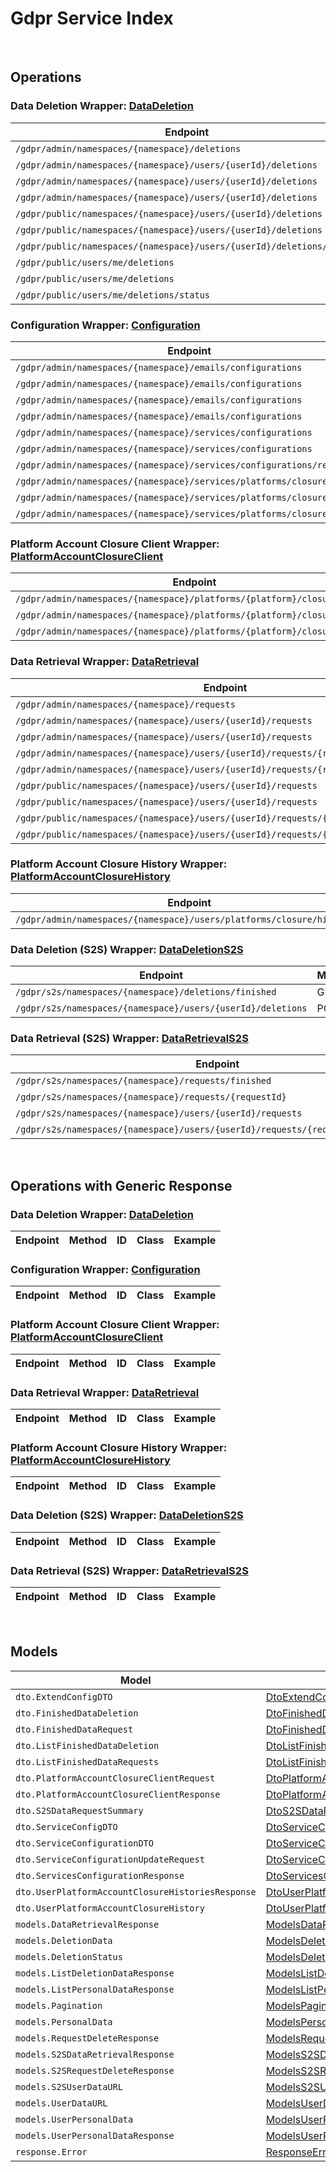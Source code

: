 # Gdpr Service Index

&nbsp;  

## Operations

### Data Deletion Wrapper:  [DataDeletion](../../AccelByte.Sdk/Api/Gdpr/Wrapper/DataDeletion.cs)
| Endpoint | Method | ID | Class | Example |
|---|---|---|---|---|
| `/gdpr/admin/namespaces/{namespace}/deletions` | GET | AdminGetListDeletionDataRequest | [AdminGetListDeletionDataRequest](../../AccelByte.Sdk/Api/Gdpr/Operation/DataDeletion/AdminGetListDeletionDataRequest.cs) | [AdminGetListDeletionDataRequest](../../samples/AccelByte.Sdk.Sample.Cli/ApiCommand/Gdpr/DataDeletion/AdminGetListDeletionDataRequest.cs) |
| `/gdpr/admin/namespaces/{namespace}/users/{userId}/deletions` | GET | AdminGetUserAccountDeletionRequest | [AdminGetUserAccountDeletionRequest](../../AccelByte.Sdk/Api/Gdpr/Operation/DataDeletion/AdminGetUserAccountDeletionRequest.cs) | [AdminGetUserAccountDeletionRequest](../../samples/AccelByte.Sdk.Sample.Cli/ApiCommand/Gdpr/DataDeletion/AdminGetUserAccountDeletionRequest.cs) |
| `/gdpr/admin/namespaces/{namespace}/users/{userId}/deletions` | POST | AdminSubmitUserAccountDeletionRequest | [AdminSubmitUserAccountDeletionRequest](../../AccelByte.Sdk/Api/Gdpr/Operation/DataDeletion/AdminSubmitUserAccountDeletionRequest.cs) | [AdminSubmitUserAccountDeletionRequest](../../samples/AccelByte.Sdk.Sample.Cli/ApiCommand/Gdpr/DataDeletion/AdminSubmitUserAccountDeletionRequest.cs) |
| `/gdpr/admin/namespaces/{namespace}/users/{userId}/deletions` | DELETE | AdminCancelUserAccountDeletionRequest | [AdminCancelUserAccountDeletionRequest](../../AccelByte.Sdk/Api/Gdpr/Operation/DataDeletion/AdminCancelUserAccountDeletionRequest.cs) | [AdminCancelUserAccountDeletionRequest](../../samples/AccelByte.Sdk.Sample.Cli/ApiCommand/Gdpr/DataDeletion/AdminCancelUserAccountDeletionRequest.cs) |
| `/gdpr/public/namespaces/{namespace}/users/{userId}/deletions` | POST | PublicSubmitUserAccountDeletionRequest | [PublicSubmitUserAccountDeletionRequest](../../AccelByte.Sdk/Api/Gdpr/Operation/DataDeletion/PublicSubmitUserAccountDeletionRequest.cs) | [PublicSubmitUserAccountDeletionRequest](../../samples/AccelByte.Sdk.Sample.Cli/ApiCommand/Gdpr/DataDeletion/PublicSubmitUserAccountDeletionRequest.cs) |
| `/gdpr/public/namespaces/{namespace}/users/{userId}/deletions` | DELETE | PublicCancelUserAccountDeletionRequest | [PublicCancelUserAccountDeletionRequest](../../AccelByte.Sdk/Api/Gdpr/Operation/DataDeletion/PublicCancelUserAccountDeletionRequest.cs) | [PublicCancelUserAccountDeletionRequest](../../samples/AccelByte.Sdk.Sample.Cli/ApiCommand/Gdpr/DataDeletion/PublicCancelUserAccountDeletionRequest.cs) |
| `/gdpr/public/namespaces/{namespace}/users/{userId}/deletions/status` | GET | PublicGetUserAccountDeletionStatus | [PublicGetUserAccountDeletionStatus](../../AccelByte.Sdk/Api/Gdpr/Operation/DataDeletion/PublicGetUserAccountDeletionStatus.cs) | [PublicGetUserAccountDeletionStatus](../../samples/AccelByte.Sdk.Sample.Cli/ApiCommand/Gdpr/DataDeletion/PublicGetUserAccountDeletionStatus.cs) |
| `/gdpr/public/users/me/deletions` | POST | PublicSubmitMyAccountDeletionRequest | [PublicSubmitMyAccountDeletionRequest](../../AccelByte.Sdk/Api/Gdpr/Operation/DataDeletion/PublicSubmitMyAccountDeletionRequest.cs) | [PublicSubmitMyAccountDeletionRequest](../../samples/AccelByte.Sdk.Sample.Cli/ApiCommand/Gdpr/DataDeletion/PublicSubmitMyAccountDeletionRequest.cs) |
| `/gdpr/public/users/me/deletions` | DELETE | PublicCancelMyAccountDeletionRequest | [PublicCancelMyAccountDeletionRequest](../../AccelByte.Sdk/Api/Gdpr/Operation/DataDeletion/PublicCancelMyAccountDeletionRequest.cs) | [PublicCancelMyAccountDeletionRequest](../../samples/AccelByte.Sdk.Sample.Cli/ApiCommand/Gdpr/DataDeletion/PublicCancelMyAccountDeletionRequest.cs) |
| `/gdpr/public/users/me/deletions/status` | GET | PublicGetMyAccountDeletionStatus | [PublicGetMyAccountDeletionStatus](../../AccelByte.Sdk/Api/Gdpr/Operation/DataDeletion/PublicGetMyAccountDeletionStatus.cs) | [PublicGetMyAccountDeletionStatus](../../samples/AccelByte.Sdk.Sample.Cli/ApiCommand/Gdpr/DataDeletion/PublicGetMyAccountDeletionStatus.cs) |

### Configuration Wrapper:  [Configuration](../../AccelByte.Sdk/Api/Gdpr/Wrapper/Configuration.cs)
| Endpoint | Method | ID | Class | Example |
|---|---|---|---|---|
| `/gdpr/admin/namespaces/{namespace}/emails/configurations` | GET | GetAdminEmailConfiguration | [GetAdminEmailConfiguration](../../AccelByte.Sdk/Api/Gdpr/Operation/Configuration/GetAdminEmailConfiguration.cs) | [GetAdminEmailConfiguration](../../samples/AccelByte.Sdk.Sample.Cli/ApiCommand/Gdpr/Configuration/GetAdminEmailConfiguration.cs) |
| `/gdpr/admin/namespaces/{namespace}/emails/configurations` | PUT | UpdateAdminEmailConfiguration | [UpdateAdminEmailConfiguration](../../AccelByte.Sdk/Api/Gdpr/Operation/Configuration/UpdateAdminEmailConfiguration.cs) | [UpdateAdminEmailConfiguration](../../samples/AccelByte.Sdk.Sample.Cli/ApiCommand/Gdpr/Configuration/UpdateAdminEmailConfiguration.cs) |
| `/gdpr/admin/namespaces/{namespace}/emails/configurations` | POST | SaveAdminEmailConfiguration | [SaveAdminEmailConfiguration](../../AccelByte.Sdk/Api/Gdpr/Operation/Configuration/SaveAdminEmailConfiguration.cs) | [SaveAdminEmailConfiguration](../../samples/AccelByte.Sdk.Sample.Cli/ApiCommand/Gdpr/Configuration/SaveAdminEmailConfiguration.cs) |
| `/gdpr/admin/namespaces/{namespace}/emails/configurations` | DELETE | DeleteAdminEmailConfiguration | [DeleteAdminEmailConfiguration](../../AccelByte.Sdk/Api/Gdpr/Operation/Configuration/DeleteAdminEmailConfiguration.cs) | [DeleteAdminEmailConfiguration](../../samples/AccelByte.Sdk.Sample.Cli/ApiCommand/Gdpr/Configuration/DeleteAdminEmailConfiguration.cs) |
| `/gdpr/admin/namespaces/{namespace}/services/configurations` | GET | AdminGetServicesConfiguration | [AdminGetServicesConfiguration](../../AccelByte.Sdk/Api/Gdpr/Operation/Configuration/AdminGetServicesConfiguration.cs) | [AdminGetServicesConfiguration](../../samples/AccelByte.Sdk.Sample.Cli/ApiCommand/Gdpr/Configuration/AdminGetServicesConfiguration.cs) |
| `/gdpr/admin/namespaces/{namespace}/services/configurations` | PUT | AdminUpdateServicesConfiguration | [AdminUpdateServicesConfiguration](../../AccelByte.Sdk/Api/Gdpr/Operation/Configuration/AdminUpdateServicesConfiguration.cs) | [AdminUpdateServicesConfiguration](../../samples/AccelByte.Sdk.Sample.Cli/ApiCommand/Gdpr/Configuration/AdminUpdateServicesConfiguration.cs) |
| `/gdpr/admin/namespaces/{namespace}/services/configurations/reset` | DELETE | AdminResetServicesConfiguration | [AdminResetServicesConfiguration](../../AccelByte.Sdk/Api/Gdpr/Operation/Configuration/AdminResetServicesConfiguration.cs) | [AdminResetServicesConfiguration](../../samples/AccelByte.Sdk.Sample.Cli/ApiCommand/Gdpr/Configuration/AdminResetServicesConfiguration.cs) |
| `/gdpr/admin/namespaces/{namespace}/services/platforms/closure/config` | GET | AdminGetPlatformAccountClosureServicesConfiguration | [AdminGetPlatformAccountClosureServicesConfiguration](../../AccelByte.Sdk/Api/Gdpr/Operation/Configuration/AdminGetPlatformAccountClosureServicesConfiguration.cs) | [AdminGetPlatformAccountClosureServicesConfiguration](../../samples/AccelByte.Sdk.Sample.Cli/ApiCommand/Gdpr/Configuration/AdminGetPlatformAccountClosureServicesConfiguration.cs) |
| `/gdpr/admin/namespaces/{namespace}/services/platforms/closure/config` | PUT | AdminUpdatePlatformAccountClosureServicesConfiguration | [AdminUpdatePlatformAccountClosureServicesConfiguration](../../AccelByte.Sdk/Api/Gdpr/Operation/Configuration/AdminUpdatePlatformAccountClosureServicesConfiguration.cs) | [AdminUpdatePlatformAccountClosureServicesConfiguration](../../samples/AccelByte.Sdk.Sample.Cli/ApiCommand/Gdpr/Configuration/AdminUpdatePlatformAccountClosureServicesConfiguration.cs) |
| `/gdpr/admin/namespaces/{namespace}/services/platforms/closure/config` | DELETE | AdminResetPlatformAccountClosureServicesConfiguration | [AdminResetPlatformAccountClosureServicesConfiguration](../../AccelByte.Sdk/Api/Gdpr/Operation/Configuration/AdminResetPlatformAccountClosureServicesConfiguration.cs) | [AdminResetPlatformAccountClosureServicesConfiguration](../../samples/AccelByte.Sdk.Sample.Cli/ApiCommand/Gdpr/Configuration/AdminResetPlatformAccountClosureServicesConfiguration.cs) |

### Platform Account Closure Client Wrapper:  [PlatformAccountClosureClient](../../AccelByte.Sdk/Api/Gdpr/Wrapper/PlatformAccountClosureClient.cs)
| Endpoint | Method | ID | Class | Example |
|---|---|---|---|---|
| `/gdpr/admin/namespaces/{namespace}/platforms/{platform}/closure/client` | GET | AdminGetPlatformAccountClosureClient | [AdminGetPlatformAccountClosureClient](../../AccelByte.Sdk/Api/Gdpr/Operation/PlatformAccountClosureClient/AdminGetPlatformAccountClosureClient.cs) | [AdminGetPlatformAccountClosureClient](../../samples/AccelByte.Sdk.Sample.Cli/ApiCommand/Gdpr/PlatformAccountClosureClient/AdminGetPlatformAccountClosureClient.cs) |
| `/gdpr/admin/namespaces/{namespace}/platforms/{platform}/closure/client` | POST | AdminUpdatePlatformAccountClosureClient | [AdminUpdatePlatformAccountClosureClient](../../AccelByte.Sdk/Api/Gdpr/Operation/PlatformAccountClosureClient/AdminUpdatePlatformAccountClosureClient.cs) | [AdminUpdatePlatformAccountClosureClient](../../samples/AccelByte.Sdk.Sample.Cli/ApiCommand/Gdpr/PlatformAccountClosureClient/AdminUpdatePlatformAccountClosureClient.cs) |
| `/gdpr/admin/namespaces/{namespace}/platforms/{platform}/closure/client` | DELETE | AdminDeletePlatformAccountClosureClient | [AdminDeletePlatformAccountClosureClient](../../AccelByte.Sdk/Api/Gdpr/Operation/PlatformAccountClosureClient/AdminDeletePlatformAccountClosureClient.cs) | [AdminDeletePlatformAccountClosureClient](../../samples/AccelByte.Sdk.Sample.Cli/ApiCommand/Gdpr/PlatformAccountClosureClient/AdminDeletePlatformAccountClosureClient.cs) |

### Data Retrieval Wrapper:  [DataRetrieval](../../AccelByte.Sdk/Api/Gdpr/Wrapper/DataRetrieval.cs)
| Endpoint | Method | ID | Class | Example |
|---|---|---|---|---|
| `/gdpr/admin/namespaces/{namespace}/requests` | GET | AdminGetListPersonalDataRequest | [AdminGetListPersonalDataRequest](../../AccelByte.Sdk/Api/Gdpr/Operation/DataRetrieval/AdminGetListPersonalDataRequest.cs) | [AdminGetListPersonalDataRequest](../../samples/AccelByte.Sdk.Sample.Cli/ApiCommand/Gdpr/DataRetrieval/AdminGetListPersonalDataRequest.cs) |
| `/gdpr/admin/namespaces/{namespace}/users/{userId}/requests` | GET | AdminGetUserPersonalDataRequests | [AdminGetUserPersonalDataRequests](../../AccelByte.Sdk/Api/Gdpr/Operation/DataRetrieval/AdminGetUserPersonalDataRequests.cs) | [AdminGetUserPersonalDataRequests](../../samples/AccelByte.Sdk.Sample.Cli/ApiCommand/Gdpr/DataRetrieval/AdminGetUserPersonalDataRequests.cs) |
| `/gdpr/admin/namespaces/{namespace}/users/{userId}/requests` | POST | AdminRequestDataRetrieval | [AdminRequestDataRetrieval](../../AccelByte.Sdk/Api/Gdpr/Operation/DataRetrieval/AdminRequestDataRetrieval.cs) | [AdminRequestDataRetrieval](../../samples/AccelByte.Sdk.Sample.Cli/ApiCommand/Gdpr/DataRetrieval/AdminRequestDataRetrieval.cs) |
| `/gdpr/admin/namespaces/{namespace}/users/{userId}/requests/{requestDate}` | DELETE | AdminCancelUserPersonalDataRequest | [AdminCancelUserPersonalDataRequest](../../AccelByte.Sdk/Api/Gdpr/Operation/DataRetrieval/AdminCancelUserPersonalDataRequest.cs) | [AdminCancelUserPersonalDataRequest](../../samples/AccelByte.Sdk.Sample.Cli/ApiCommand/Gdpr/DataRetrieval/AdminCancelUserPersonalDataRequest.cs) |
| `/gdpr/admin/namespaces/{namespace}/users/{userId}/requests/{requestDate}/generate` | POST | AdminGeneratePersonalDataURL | [AdminGeneratePersonalDataURL](../../AccelByte.Sdk/Api/Gdpr/Operation/DataRetrieval/AdminGeneratePersonalDataURL.cs) | [AdminGeneratePersonalDataURL](../../samples/AccelByte.Sdk.Sample.Cli/ApiCommand/Gdpr/DataRetrieval/AdminGeneratePersonalDataURL.cs) |
| `/gdpr/public/namespaces/{namespace}/users/{userId}/requests` | GET | PublicGetUserPersonalDataRequests | [PublicGetUserPersonalDataRequests](../../AccelByte.Sdk/Api/Gdpr/Operation/DataRetrieval/PublicGetUserPersonalDataRequests.cs) | [PublicGetUserPersonalDataRequests](../../samples/AccelByte.Sdk.Sample.Cli/ApiCommand/Gdpr/DataRetrieval/PublicGetUserPersonalDataRequests.cs) |
| `/gdpr/public/namespaces/{namespace}/users/{userId}/requests` | POST | PublicRequestDataRetrieval | [PublicRequestDataRetrieval](../../AccelByte.Sdk/Api/Gdpr/Operation/DataRetrieval/PublicRequestDataRetrieval.cs) | [PublicRequestDataRetrieval](../../samples/AccelByte.Sdk.Sample.Cli/ApiCommand/Gdpr/DataRetrieval/PublicRequestDataRetrieval.cs) |
| `/gdpr/public/namespaces/{namespace}/users/{userId}/requests/{requestDate}` | DELETE | PublicCancelUserPersonalDataRequest | [PublicCancelUserPersonalDataRequest](../../AccelByte.Sdk/Api/Gdpr/Operation/DataRetrieval/PublicCancelUserPersonalDataRequest.cs) | [PublicCancelUserPersonalDataRequest](../../samples/AccelByte.Sdk.Sample.Cli/ApiCommand/Gdpr/DataRetrieval/PublicCancelUserPersonalDataRequest.cs) |
| `/gdpr/public/namespaces/{namespace}/users/{userId}/requests/{requestDate}/generate` | POST | PublicGeneratePersonalDataURL | [PublicGeneratePersonalDataURL](../../AccelByte.Sdk/Api/Gdpr/Operation/DataRetrieval/PublicGeneratePersonalDataURL.cs) | [PublicGeneratePersonalDataURL](../../samples/AccelByte.Sdk.Sample.Cli/ApiCommand/Gdpr/DataRetrieval/PublicGeneratePersonalDataURL.cs) |

### Platform Account Closure History Wrapper:  [PlatformAccountClosureHistory](../../AccelByte.Sdk/Api/Gdpr/Wrapper/PlatformAccountClosureHistory.cs)
| Endpoint | Method | ID | Class | Example |
|---|---|---|---|---|
| `/gdpr/admin/namespaces/{namespace}/users/platforms/closure/histories` | GET | AdminGetUserPlatformAccountClosureHistories | [AdminGetUserPlatformAccountClosureHistories](../../AccelByte.Sdk/Api/Gdpr/Operation/PlatformAccountClosureHistory/AdminGetUserPlatformAccountClosureHistories.cs) | [AdminGetUserPlatformAccountClosureHistories](../../samples/AccelByte.Sdk.Sample.Cli/ApiCommand/Gdpr/PlatformAccountClosureHistory/AdminGetUserPlatformAccountClosureHistories.cs) |

### Data Deletion (S2S) Wrapper:  [DataDeletionS2S](../../AccelByte.Sdk/Api/Gdpr/Wrapper/DataDeletionS2S.cs)
| Endpoint | Method | ID | Class | Example |
|---|---|---|---|---|
| `/gdpr/s2s/namespaces/{namespace}/deletions/finished` | GET | S2SGetListFinishedAccountDeletionRequest | [S2SGetListFinishedAccountDeletionRequest](../../AccelByte.Sdk/Api/Gdpr/Operation/DataDeletionS2S/S2SGetListFinishedAccountDeletionRequest.cs) | [S2SGetListFinishedAccountDeletionRequest](../../samples/AccelByte.Sdk.Sample.Cli/ApiCommand/Gdpr/DataDeletionS2S/S2SGetListFinishedAccountDeletionRequest.cs) |
| `/gdpr/s2s/namespaces/{namespace}/users/{userId}/deletions` | POST | S2SSubmitUserAccountDeletionRequest | [S2SSubmitUserAccountDeletionRequest](../../AccelByte.Sdk/Api/Gdpr/Operation/DataDeletionS2S/S2SSubmitUserAccountDeletionRequest.cs) | [S2SSubmitUserAccountDeletionRequest](../../samples/AccelByte.Sdk.Sample.Cli/ApiCommand/Gdpr/DataDeletionS2S/S2SSubmitUserAccountDeletionRequest.cs) |

### Data Retrieval (S2S) Wrapper:  [DataRetrievalS2S](../../AccelByte.Sdk/Api/Gdpr/Wrapper/DataRetrievalS2S.cs)
| Endpoint | Method | ID | Class | Example |
|---|---|---|---|---|
| `/gdpr/s2s/namespaces/{namespace}/requests/finished` | GET | S2SGetListFinishedPersonalDataRequest | [S2SGetListFinishedPersonalDataRequest](../../AccelByte.Sdk/Api/Gdpr/Operation/DataRetrievalS2S/S2SGetListFinishedPersonalDataRequest.cs) | [S2SGetListFinishedPersonalDataRequest](../../samples/AccelByte.Sdk.Sample.Cli/ApiCommand/Gdpr/DataRetrievalS2S/S2SGetListFinishedPersonalDataRequest.cs) |
| `/gdpr/s2s/namespaces/{namespace}/requests/{requestId}` | GET | S2SGetDataRequestByRequestID | [S2SGetDataRequestByRequestID](../../AccelByte.Sdk/Api/Gdpr/Operation/DataRetrievalS2S/S2SGetDataRequestByRequestID.cs) | [S2SGetDataRequestByRequestID](../../samples/AccelByte.Sdk.Sample.Cli/ApiCommand/Gdpr/DataRetrievalS2S/S2SGetDataRequestByRequestID.cs) |
| `/gdpr/s2s/namespaces/{namespace}/users/{userId}/requests` | POST | S2SRequestDataRetrieval | [S2SRequestDataRetrieval](../../AccelByte.Sdk/Api/Gdpr/Operation/DataRetrievalS2S/S2SRequestDataRetrieval.cs) | [S2SRequestDataRetrieval](../../samples/AccelByte.Sdk.Sample.Cli/ApiCommand/Gdpr/DataRetrievalS2S/S2SRequestDataRetrieval.cs) |
| `/gdpr/s2s/namespaces/{namespace}/users/{userId}/requests/{requestDate}/generate` | POST | S2SGeneratePersonalDataURL | [S2SGeneratePersonalDataURL](../../AccelByte.Sdk/Api/Gdpr/Operation/DataRetrievalS2S/S2SGeneratePersonalDataURL.cs) | [S2SGeneratePersonalDataURL](../../samples/AccelByte.Sdk.Sample.Cli/ApiCommand/Gdpr/DataRetrievalS2S/S2SGeneratePersonalDataURL.cs) |


&nbsp;  

## Operations with Generic Response

### Data Deletion Wrapper:  [DataDeletion](../../AccelByte.Sdk/Api/Gdpr/Wrapper/DataDeletion.cs)
| Endpoint | Method | ID | Class | Example |
|---|---|---|---|---|

### Configuration Wrapper:  [Configuration](../../AccelByte.Sdk/Api/Gdpr/Wrapper/Configuration.cs)
| Endpoint | Method | ID | Class | Example |
|---|---|---|---|---|

### Platform Account Closure Client Wrapper:  [PlatformAccountClosureClient](../../AccelByte.Sdk/Api/Gdpr/Wrapper/PlatformAccountClosureClient.cs)
| Endpoint | Method | ID | Class | Example |
|---|---|---|---|---|

### Data Retrieval Wrapper:  [DataRetrieval](../../AccelByte.Sdk/Api/Gdpr/Wrapper/DataRetrieval.cs)
| Endpoint | Method | ID | Class | Example |
|---|---|---|---|---|

### Platform Account Closure History Wrapper:  [PlatformAccountClosureHistory](../../AccelByte.Sdk/Api/Gdpr/Wrapper/PlatformAccountClosureHistory.cs)
| Endpoint | Method | ID | Class | Example |
|---|---|---|---|---|

### Data Deletion (S2S) Wrapper:  [DataDeletionS2S](../../AccelByte.Sdk/Api/Gdpr/Wrapper/DataDeletionS2S.cs)
| Endpoint | Method | ID | Class | Example |
|---|---|---|---|---|

### Data Retrieval (S2S) Wrapper:  [DataRetrievalS2S](../../AccelByte.Sdk/Api/Gdpr/Wrapper/DataRetrievalS2S.cs)
| Endpoint | Method | ID | Class | Example |
|---|---|---|---|---|


&nbsp;  

## Models

| Model | Class |
|---|---|
| `dto.ExtendConfigDTO` | [DtoExtendConfigDTO](../../AccelByte.Sdk/Api/Gdpr/Model/DtoExtendConfigDTO.cs) |
| `dto.FinishedDataDeletion` | [DtoFinishedDataDeletion](../../AccelByte.Sdk/Api/Gdpr/Model/DtoFinishedDataDeletion.cs) |
| `dto.FinishedDataRequest` | [DtoFinishedDataRequest](../../AccelByte.Sdk/Api/Gdpr/Model/DtoFinishedDataRequest.cs) |
| `dto.ListFinishedDataDeletion` | [DtoListFinishedDataDeletion](../../AccelByte.Sdk/Api/Gdpr/Model/DtoListFinishedDataDeletion.cs) |
| `dto.ListFinishedDataRequests` | [DtoListFinishedDataRequests](../../AccelByte.Sdk/Api/Gdpr/Model/DtoListFinishedDataRequests.cs) |
| `dto.PlatformAccountClosureClientRequest` | [DtoPlatformAccountClosureClientRequest](../../AccelByte.Sdk/Api/Gdpr/Model/DtoPlatformAccountClosureClientRequest.cs) |
| `dto.PlatformAccountClosureClientResponse` | [DtoPlatformAccountClosureClientResponse](../../AccelByte.Sdk/Api/Gdpr/Model/DtoPlatformAccountClosureClientResponse.cs) |
| `dto.S2SDataRequestSummary` | [DtoS2SDataRequestSummary](../../AccelByte.Sdk/Api/Gdpr/Model/DtoS2SDataRequestSummary.cs) |
| `dto.ServiceConfigDTO` | [DtoServiceConfigDTO](../../AccelByte.Sdk/Api/Gdpr/Model/DtoServiceConfigDTO.cs) |
| `dto.ServiceConfigurationDTO` | [DtoServiceConfigurationDTO](../../AccelByte.Sdk/Api/Gdpr/Model/DtoServiceConfigurationDTO.cs) |
| `dto.ServiceConfigurationUpdateRequest` | [DtoServiceConfigurationUpdateRequest](../../AccelByte.Sdk/Api/Gdpr/Model/DtoServiceConfigurationUpdateRequest.cs) |
| `dto.ServicesConfigurationResponse` | [DtoServicesConfigurationResponse](../../AccelByte.Sdk/Api/Gdpr/Model/DtoServicesConfigurationResponse.cs) |
| `dto.UserPlatformAccountClosureHistoriesResponse` | [DtoUserPlatformAccountClosureHistoriesResponse](../../AccelByte.Sdk/Api/Gdpr/Model/DtoUserPlatformAccountClosureHistoriesResponse.cs) |
| `dto.UserPlatformAccountClosureHistory` | [DtoUserPlatformAccountClosureHistory](../../AccelByte.Sdk/Api/Gdpr/Model/DtoUserPlatformAccountClosureHistory.cs) |
| `models.DataRetrievalResponse` | [ModelsDataRetrievalResponse](../../AccelByte.Sdk/Api/Gdpr/Model/ModelsDataRetrievalResponse.cs) |
| `models.DeletionData` | [ModelsDeletionData](../../AccelByte.Sdk/Api/Gdpr/Model/ModelsDeletionData.cs) |
| `models.DeletionStatus` | [ModelsDeletionStatus](../../AccelByte.Sdk/Api/Gdpr/Model/ModelsDeletionStatus.cs) |
| `models.ListDeletionDataResponse` | [ModelsListDeletionDataResponse](../../AccelByte.Sdk/Api/Gdpr/Model/ModelsListDeletionDataResponse.cs) |
| `models.ListPersonalDataResponse` | [ModelsListPersonalDataResponse](../../AccelByte.Sdk/Api/Gdpr/Model/ModelsListPersonalDataResponse.cs) |
| `models.Pagination` | [ModelsPagination](../../AccelByte.Sdk/Api/Gdpr/Model/ModelsPagination.cs) |
| `models.PersonalData` | [ModelsPersonalData](../../AccelByte.Sdk/Api/Gdpr/Model/ModelsPersonalData.cs) |
| `models.RequestDeleteResponse` | [ModelsRequestDeleteResponse](../../AccelByte.Sdk/Api/Gdpr/Model/ModelsRequestDeleteResponse.cs) |
| `models.S2SDataRetrievalResponse` | [ModelsS2SDataRetrievalResponse](../../AccelByte.Sdk/Api/Gdpr/Model/ModelsS2SDataRetrievalResponse.cs) |
| `models.S2SRequestDeleteResponse` | [ModelsS2SRequestDeleteResponse](../../AccelByte.Sdk/Api/Gdpr/Model/ModelsS2SRequestDeleteResponse.cs) |
| `models.S2SUserDataURL` | [ModelsS2SUserDataURL](../../AccelByte.Sdk/Api/Gdpr/Model/ModelsS2SUserDataURL.cs) |
| `models.UserDataURL` | [ModelsUserDataURL](../../AccelByte.Sdk/Api/Gdpr/Model/ModelsUserDataURL.cs) |
| `models.UserPersonalData` | [ModelsUserPersonalData](../../AccelByte.Sdk/Api/Gdpr/Model/ModelsUserPersonalData.cs) |
| `models.UserPersonalDataResponse` | [ModelsUserPersonalDataResponse](../../AccelByte.Sdk/Api/Gdpr/Model/ModelsUserPersonalDataResponse.cs) |
| `response.Error` | [ResponseError](../../AccelByte.Sdk/Api/Gdpr/Model/ResponseError.cs) |
